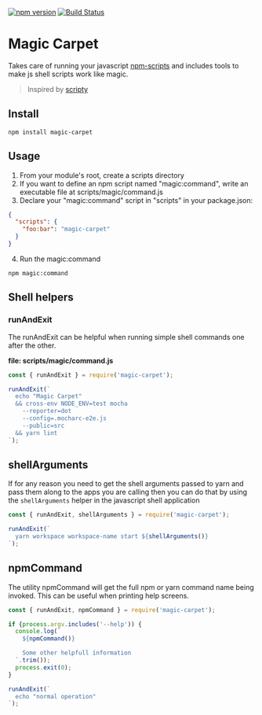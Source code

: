 [![npm version][npm-badge]][npm-link]
[![Build Status][travis-badge]][travis-link]

# Magic Carpet

Takes care of running your javascript [npm-scripts] and includes tools to make
js shell scripts work like magic.

> Inspired by [scripty]

## Install

```shell
npm install magic-carpet
```

## Usage

1. From your module's root, create a scripts directory
2. If you want to define an npm script named "magic:command", write an executable file at scripts/magic/command.js
3. Declare your "magic:command" script in "scripts" in your package.json:

```json
{
  "scripts": {
    "foo:bar": "magic-carpet"
  }
}
```

4. Run the magic:command

```shell
npm magic:command
```

## Shell helpers

### runAndExit

The runAndExit can be helpful when running simple shell commands one after the
other.

__file: scripts/magic/command.js__
```js
const { runAndExit } = require('magic-carpet');

runAndExit(`
  echo "Magic Carpet"
  && cross-env NODE_ENV=test mocha
    --reporter=dot
    --config=.mocharc-e2e.js
    --public=src
  && yarn lint
`);
```

## shellArguments

If for any reason you need to get the shell arguments passed to yarn and pass
them along to the apps you are calling then you can do that by using the
`shellArguments` helper in the javascript shell application

```js
const { runAndExit, shellArguments } = require('magic-carpet');

runAndExit(`
  yarn workspace workspace-name start ${shellArguments()}
`);
```

## npmCommand

The utility npmCommand will get the full npm or yarn command name being invoked.
This can be useful when printing help screens.

```js
const { runAndExit, npmCommand } = require('magic-carpet');

if {process.argv.includes('--help')) {
  console.log(`
    ${npmCommand()}

    Some other helpfull information
  `.trim());
  process.exit(0);
}

runAndExit(`
  echo "normal operation"
`);
```
[npm-scripts]: https://docs.npmjs.com/misc/scripts
[scripty]: https://www.npmjs.com/package/scripty
[npm-badge]: https://badge.fury.io/js/magic-carpet.svg
[npm-link]: https://badge.fury.io/js/magic-carpet
[travis-badge]: https://travis-ci.org/agirorn/magic-carpet.svg?branch=master
[travis-link]: https://travis-ci.org/agirorn/magic-carpet
